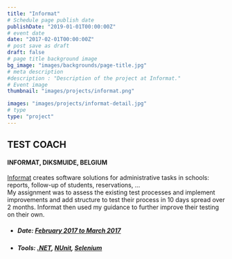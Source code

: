 ```yaml
---
title: "Informat"
# Schedule page publish date
publishDate: "2019-01-01T00:00:00Z"
# event date
date: "2017-02-01T00:00:00Z"
# post save as draft
draft: false
# page title background image
bg_image: "images/backgrounds/page-title.jpg"
# meta description
#description : "Description of the project at Informat."
# Event image
thumbnail: "images/projects/informat.png"

images: "images/projects/informat-detail.jpg"
# type
type: "project"
---
```





## TEST COACH

#### INFORMAT, DIKSMUIDE, BELGIUM

[Informat](https://www.informat.be/) creates software solutions for administrative tasks in schools: reports, follow-up of students, reservations, ...  
My assignment was to assess the existing test processes and implement improvements and add structure to test their process in 10 days spread over 2 months. Informat then used my guidance to further improve their testing on their own.

*   ##### Date: [February 2017 to March 2017](https://www.informat.be/)

*   ##### Tools: [.NET](https://msdn.microsoft.com/en-us/library/kx37x362.aspx), [NUnit](https://www.nunit.org/), [Selenium](https://www.selenium.dev/)